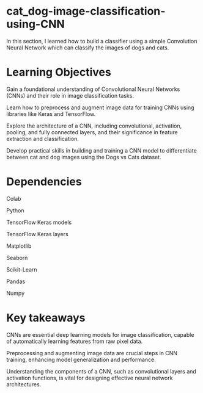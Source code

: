 # cat_dog-image-classification-using-CNN
In this section, I learned how to build a classifier using a simple Convolution Neural Network which can classify the images of dogs and cats. 


# Learning Objectives
Gain a foundational understanding of Convolutional Neural Networks (CNNs) and their role in image classification tasks.

Learn how to preprocess and augment image data for training CNNs using libraries like Keras and TensorFlow.

Explore the architecture of a CNN, including convolutional, activation, pooling, and fully connected layers, and their significance in feature extraction and classification.

Develop practical skills in building and training a CNN model to differentiate between cat and dog images using the Dogs vs Cats dataset.


# Dependencies

Colab

Python

TensorFlow Keras models 

TensorFlow Keras layers

Matplotlib

Seaborn

Scikit-Learn

Pandas

Numpy

# Key takeaways

CNNs are essential deep learning models for image classification, capable of automatically learning features from raw pixel data.

Preprocessing and augmenting image data are crucial steps in CNN training, enhancing model generalization and performance.

Understanding the components of a CNN, such as convolutional layers and activation functions, is vital for designing effective neural network architectures.
